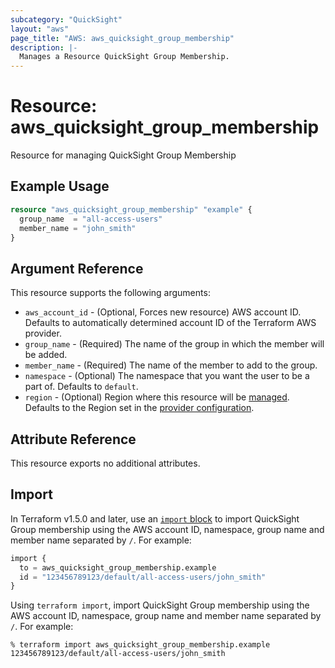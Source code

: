 ```yaml
---
subcategory: "QuickSight"
layout: "aws"
page_title: "AWS: aws_quicksight_group_membership"
description: |-
  Manages a Resource QuickSight Group Membership.
---
```


# Resource: aws_quicksight_group_membership

Resource for managing QuickSight Group Membership

## Example Usage

```terraform
resource "aws_quicksight_group_membership" "example" {
  group_name  = "all-access-users"
  member_name = "john_smith"
}
```

## Argument Reference

This resource supports the following arguments:

* `aws_account_id` - (Optional, Forces new resource) AWS account ID. Defaults to automatically determined account ID of the Terraform AWS provider.
* `group_name` - (Required) The name of the group in which the member will be added.
* `member_name` - (Required) The name of the member to add to the group.
* `namespace` - (Optional) The namespace that you want the user to be a part of. Defaults to `default`.
* `region` - (Optional) Region where this resource will be [managed](https://docs.aws.amazon.com/general/latest/gr/rande.html#regional-endpoints). Defaults to the Region set in the [provider configuration](https://registry.terraform.io/providers/hashicorp/aws/latest/docs#aws-configuration-reference).

## Attribute Reference

This resource exports no additional attributes.

## Import

In Terraform v1.5.0 and later, use an [`import` block](https://developer.hashicorp.com/terraform/language/import) to import QuickSight Group membership using the AWS account ID, namespace, group name and member name separated by `/`. For example:

```terraform
import {
  to = aws_quicksight_group_membership.example
  id = "123456789123/default/all-access-users/john_smith"
}
```

Using `terraform import`, import QuickSight Group membership using the AWS account ID, namespace, group name and member name separated by `/`. For example:

```console
% terraform import aws_quicksight_group_membership.example 123456789123/default/all-access-users/john_smith
```

